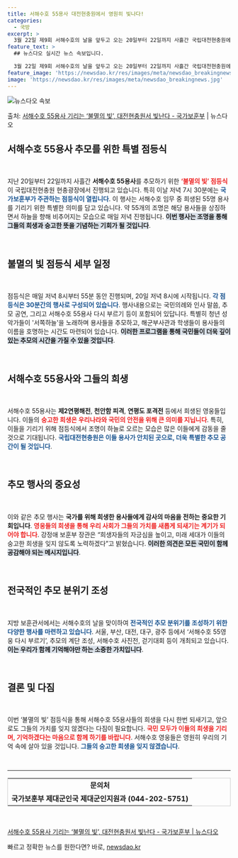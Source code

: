 ```yaml
---
title: 서해수호 55용사 대전현충원에서 영원히 빛나다!
categories:
  - 국방
excerpt: >
  3월 22일 제9회 서해수호의 날을 앞두고 오는 20일부터 22일까지 사흘간 국립대천현충원에서서해수호 55용…
feature_text: >
  ## 뉴스다오 실시간 뉴스 속보입니다.

  3월 22일 제9회 서해수호의 날을 앞두고 오는 20일부터 22일까지 사흘간 국립대천현충원에서서해수호 55용…
feature_image: 'https://newsdao.kr/res/images/meta/newsdao_breakingnews.jpg'
image: 'https://newsdao.kr/res/images/meta/newsdao_breakingnews.jpg'
---
```


![뉴스다오 속보](https://newsdao.kr/res/images/meta/newsdao_breakingnews.jpg)

<p>출처: <a href="https://newsdao.kr/3378" rel="dofollow">서해수호 55용사 기리는 ‘불멸의 빛’, 대전현충원서 빛난다 - 국가보훈부</a> | 뉴스다오</p>

<h2 data-ke-size="size26">서해수호 55용사 추모를 위한 특별 점등식</h2>

<p data-ke-size="size16">&nbsp;</p>

지난 20일부터 22일까지 사흘간 **서해수호 55용사**를 추모하기 위한 <b><span style="color: #ee2323;">‘불멸의 빛’ 점등식</span></b>이 국립대전현충원 현충광장에서 진행되고 있습니다. 특히 이날 저녁 7시 30분에는 <b><span style="color: #1a5490;">국가보훈부가 주관하는 점등식이 열립니다</span></b>. 이 행사는 서해수호 임무 중 희생된 55명 용사를 기리기 위한 특별한 의미를 담고 있습니다. 약 55개의 조명은 해당 용사들을 상징하면서 하늘을 향해 비추어지는 모습으로 매일 저녁 진행됩니다. <b><span style="background-color: #21538527;">이번 행사는 조명을 통해 그들의 희생과 숭고한 뜻을 기념하는 기회가 될 것입니다</span></b>.

<p data-ke-size="size16">&nbsp;</p>

<h2 data-ke-size="size26">불멸의 빛 점등식 세부 일정</h2>

<p data-ke-size="size16">&nbsp;</p>

점등식은 매일 저녁 8시부터 55분 동안 진행되며, 20일 저녁 8시에 시작됩니다. <b><span style="color: #1a5490;">각 점등식은 30분간의 행사로 구성되어 있습니다</span></b>. 행사내용으로는 국민의례와 인사 말씀, 추모 공연, 그리고 서해수호 55용사 다시 부르기 등이 포함되어 있답니다. 특별히 청년 성악가들이 '서쪽하늘'을 노래하며 용사들을 추모하고, 해군부사관과 학생들이 용사들의 이름을 호명하는 시간도 마련되어 있습니다. <b><span style="background-color: #21538527;">이러한 프로그램을 통해 국민들이 더욱 깊이 있는 추모의 시간을 가질 수 있을 것입니다</span></b>.

<p data-ke-size="size16">&nbsp;</p>

<h2 data-ke-size="size26">서해수호 55용사와 그들의 희생</h2>

<p data-ke-size="size16">&nbsp;</p>

서해수호 55용사는 **제2연평해전**, **천안함 피격**, **연평도 포격전** 등에서 희생된 영웅들입니다. 이들의 <b><span style="color: #ee2323;">숭고한 희생은 우리나라와 국민의 안전을 위해 큰 의미를 지닙니다</span></b>. 특히, 이들을 기리기 위해 점등식에서 조명이 하늘로 오르는 모습은 많은 이들에게 감동을 줄 것으로 기대됩니다. <b><span style="color: #1a5490;">국립대전현충원은 이들 용사가 안치된 곳으로, 더욱 특별한 추모 공간이 될 것입니다</span></b>.

<p data-ke-size="size16">&nbsp;</p>

<h2 data-ke-size="size26">추모 행사의 중요성</h2>

<p data-ke-size="size16">&nbsp;</p>

이와 같은 추모 행사는 **국가를 위해 희생한 용사들에게 감사의 마음을 전하는 중요한 기회입니다**. <b><span style="color: #ee2323;">영웅들의 희생을 통해 우리 사회가 그들의 가치를 새롭게 되새기는 계기가 되어야 합니다</span></b>. 강정애 보훈부 장관은 “희생자들의 자긍심을 높이고, 미래 세대가 이들의 숭고한 희생을 잊지 않도록 노력하겠다”고 밝혔습니다. <b><span style="background-color: #21538527;">이러한 의견은 모든 국민이 함께 공감해야 되는 메시지입니다</span></b>.

<p data-ke-size="size16">&nbsp;</p>

<h2 data-ke-size="size26">전국적인 추모 분위기 조성</h2>

<p data-ke-size="size16">&nbsp;</p>

지방 보훈관서에서는 서해수호의 날을 맞이하여 <b><span style="color: #1a5490;">전국적인 추모 분위기를 조성하기 위한 다양한 행사를 마련하고 있습니다</span></b>. 서울, 부산, 대전, 대구, 광주 등에서 ‘서해수호 55영웅 다시 부르기’, 추모의 계단 조성, 서해수호 사진전, 걷기대회 등이 개최되고 있습니다. <b><span style="background-color: #21538527;">이는 우리가 함께 기억해야만 하는 소중한 가치입니다</span></b>.

<p data-ke-size="size16">&nbsp;</p>

<h2 data-ke-size="size26">결론 및 다짐</h2>

<p data-ke-size="size16">&nbsp;</p>

이번 ‘불멸의 빛’ 점등식을 통해 서해수호 55용사들의 희생을 다시 한번 되새기고, 앞으로도 그들의 가치를 잊지 않겠다는 다짐이 필요합니다. <b><span style="color: #ee2323;">국민 모두가 이들의 희생을 기리며, 기억하겠다는 마음으로 함께 하기를 바랍니다</span></b>. 서해수호 영웅들은 영원히 우리의 기억 속에 살아 있을 것입니다. <b><span style="color: #1a5490;">그들의 숭고한 희생을 잊지 않겠습니다</span></b>.

<p data-ke-size="size16">&nbsp;</p>

<hr>

<table style="width: 100%; border: 1px solid #ccc;">
    <tr>
        <td style="text-align: center; height: 17px;"><b>문의처</b></td>
    </tr>
    <tr>
        <td style="text-align: center; height: 17px;"><b>국가보훈부 제대군인국 제대군인지원과 (044-202-5751)</b></td>
    </tr>
</table>

<p data-ke-size="size16">&nbsp;</p>

<a href="https://newsdao.kr/3378" target="_blank">서해수호 55용사 기리는 ‘불멸의 빛’, 대전현충원서 빛난다 - 국가보훈부 | 뉴스다오</a>
 

빠르고 정확한 뉴스를 원한다면? 바로, <a href="https://newsdao.kr" rel="dofollow">newsdao.kr</a>


